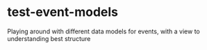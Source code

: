 test-event-models
=================

Playing around with different data models for events, with a view to understanding best structure